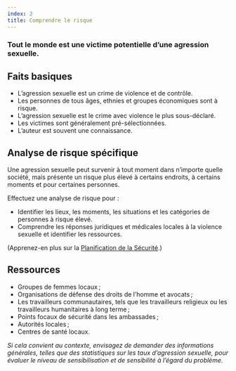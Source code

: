 ```yaml
---
index: 2
title: Comprendre le risque
---
```

### Tout le monde est une victime potentielle d’une agression sexuelle.

## Faits basiques

*   L’agression sexuelle est un crime de violence et de contrôle.
*   Les personnes de tous âges, ethnies et groupes économiques sont à risque.
* L’agression sexuelle est le crime avec violence le plus sous-déclaré.
*   Les victimes sont généralement pré-sélectionnées.
*  L’auteur est souvent une connaissance.

## Analyse de risque spécifique

Une agression sexuelle peut survenir à tout moment dans n’importe quelle société, mais présente un risque plus élevé à certains endroits, à certains moments et pour certaines personnes.

Effectuez une analyse de risque pour :

*   Identifier les lieux, les moments, les situations et les catégories de personnes à risque élevé.
*   Comprendre les réponses juridiques et médicales locales à la violence sexuelle et identifier les ressources.

(Apprenez-en plus sur la [Planification de la Sécurité](umbrella://assess-your-risk/security-planning).)

## Ressources

*   Groupes de femmes locaux ;
*   Organisations de défense des droits de l’homme et avocats ;
*   Les travailleurs communautaires, tels que les travailleurs religieux ou les travailleurs humanitaires à long terme ;
*   Points focaux de sécurité dans les ambassades ;
*   Autorités locales ;
*   Centres de santé locaux.

*Si cela convient au contexte, envisagez de demander des informations générales, telles que des statistiques sur les taux d’agression sexuelle, pour évaluer le niveau de sensibilisation et de sensibilité à l’égard du problème.*